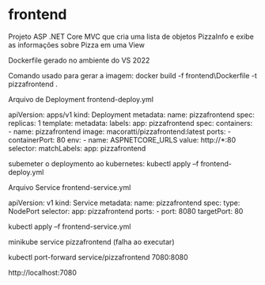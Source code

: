 # frontend
Projeto ASP .NET Core MVC que cria uma lista de objetos PizzaInfo e exibe as informações sobre Pizza em uma View

Dockerfile gerado no ambiente do VS 2022

Comando usado para gerar a imagem:  docker build -f frontend\Dockerfile -t pizzafrontend .

Arquivo de Deployment frontend-deploy.yml

apiVersion: apps/v1
kind: Deployment
metadata:
  name: pizzafrontend
spec:
  replicas: 1
  template:
    metadata:
      labels:
        app: pizzafrontend
    spec:
      containers:
      - name: pizzafrontend
        image: macoratti/pizzafrontend:latest
        ports:
        - containerPort: 80
        env:
        - name: ASPNETCORE_URLS
          value: http://*:80
  selector:
    matchLabels:
        app: pizzafrontend

subemeter o deploymento ao kubernetes: kubectl apply –f frontend-deploy.yml
    
Arquivo Service frontend-service.yml

apiVersion: v1
kind: Service
metadata:
  name: pizzafrontend
spec:
  type: NodePort
  selector:
     app: pizzafrontend
  ports:
    - port: 8080
      targetPort: 80
      
kubectl apply –f frontend-service.yml
     
minikube service pizzafrontend (falha ao executar)

kubectl port-forward service/pizzafrontend 7080:8080

http://localhost:7080

